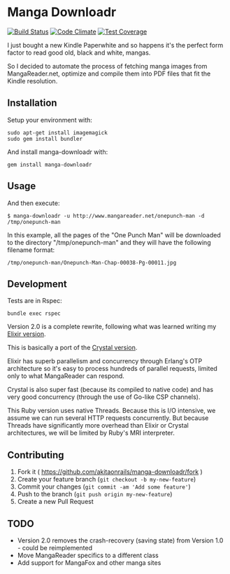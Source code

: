 # Manga Downloadr

[![Build Status](https://travis-ci.org/akitaonrails/manga-downloadr.svg)](https://travis-ci.org/akitaonrails/manga-downloadr)
[![Code Climate](https://codeclimate.com/repos/54ac0c066956802e06000ffb/badges/441f1f6af106cc32b2b5/gpa.svg)](https://codeclimate.com/repos/54ac0c066956802e06000ffb/feed)
[![Test Coverage](https://codeclimate.com/repos/54ac0c066956802e06000ffb/badges/441f1f6af106cc32b2b5/coverage.svg)](https://codeclimate.com/repos/54ac0c066956802e06000ffb/feed)

I just bought a new Kindle Paperwhite and so happens it's the perfect form factor to read good old, black and white, mangas.

So I decided to automate the process of fetching manga images from MangaReader.net, optimize and compile them into PDF files that fit the Kindle resolution.

## Installation

Setup your environment with:

    sudo apt-get install imagemagick
    sudo gem install bundler

And install manga-downloadr with:

    gem install manga-downloadr

## Usage

And then execute:

    $ manga-downloadr -u http://www.mangareader.net/onepunch-man -d /tmp/onepunch-man

In this example, all the pages of the "One Punch Man" will be downloaded to the directory "/tmp/onepunch-man" and they will have the following filename format:

    /tmp/onepunch-man/Onepunch-Man-Chap-00038-Pg-00011.jpg

## Development

Tests are in Rspec:

    bundle exec rspec

Version 2.0 is a complete rewrite, following what was learned writing my [Elixir version](https://github.com/akitaonrails/ex_manga_downloadr).

This is basically a port of the [Crystal version](https://github.com/akitaonrails/cr_manga_downloadr).

Elixir has superb parallelism and concurrency through Erlang's OTP architecture so it's easy to process hundreds of parallel requests, limited only to what MangaReader can respond.

Crystal is also super fast (because its compiled to native code) and has very good concurrency (through the use of Go-like CSP channels).

This Ruby version uses native Threads. Because this is I/O intensive, we assume we can run several HTTP requests concurrently. But because Threads have significantly more overhead than Elixir or Crystal architectures, we will be limited by Ruby's MRI interpreter.

## Contributing

1. Fork it ( https://github.com/akitaonrails/manga-downloadr/fork )
2. Create your feature branch (`git checkout -b my-new-feature`)
3. Commit your changes (`git commit -am 'Add some feature'`)
4. Push to the branch (`git push origin my-new-feature`)
5. Create a new Pull Request

## TODO

* Version 2.0 removes the crash-recovery (saving state) from Version 1.0 - could be reimplemented
* Move MangaReader specifics to a different class
* Add support for MangaFox and other manga sites
